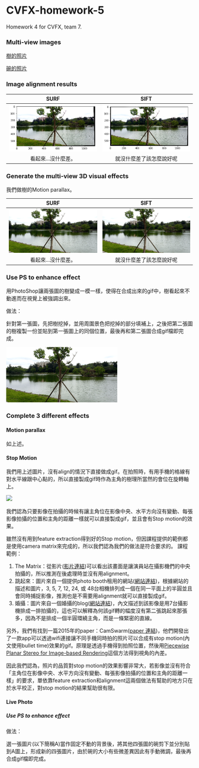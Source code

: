 # CVFX-homework-5
Homework 4 for CVFX, team 7.

### Multi-view images

<a href="https://drive.google.com/drive/folders/1Ns592eUYIhbyfseaFfRYRmSlW_Uo05EV?fbclid=IwAR1FEz8MWkMxmXoM-tCCu_gO9kWhSP01aJhyzQfBFUuWyaO_lWAxKdm-UZs">樹的照片</a>

<a href="https://drive.google.com/drive/folders/1RxfTBw3E5GFz0Iow5faVP842jv0kky1_?fbclid=IwAR3cRYMfOYR8Gt5-IllIL-TxtcqrOda5LB8agz5TllkqA5Zrg6FWZ9UwBvE">碗的照片</a>

### Image alignment results

| SURF | SIFT|
|:---:|:---:|
|<img src="./assets/align_surf.png" width="300px"> | <img src="./assets/align_sift.png" width="300px"> |
|看起來...沒什麼差。|就沒什麼差了該怎麼說好呢|

### Generate the multi-view 3D visual effects

我們做樹的Motion parallax。

| SURF | SIFT |
|:---:|:---:|
|<img src="./assets/tree_surf.gif" width="300px"> | <img src="./assets/tree_sift.gif" width="300px"> |
|看起來...沒什麼差。|就沒什麼差了該怎麼說好呢|

### Use PS to enhance effect

用PhotoShop讓兩張圖的樹變成一模一樣，使得在合成出來的gif中，樹看起來不動進而在視覺上被強調出來。

做法：

針對第一張圖，先把樹挖掉，並用周圍景色把挖掉的部分填補上，之後把第二張圖的樹複製一份並貼到第一張圖上的同個位置，最後再和第二張圖合成gif檔即完成。

<img src="./assets/tree_sift_ps.gif" width="300px">

### Complete 3 different effects

#### Motion parallax

如上述。

#### Stop Motion

我們用上述圖片，沒有align的情況下直接做成gif。在拍照時，有用手機的格線有對水平線跟中心點的，所以直接製成gif時作為主角的樹理所當然的會位在旋轉軸上。

<img src="./assets/stopmo.gif" width="300px">

我們認為只要影像在拍攝的時候有讓主角位在影像中央、水平方向沒有變動、每張影像拍攝的位置和主角的距離一樣就可以直接製成gif，並且會有Stop motion的效果。

雖然沒有用到feature extraction得到好的Stop motion，但因課程提供的範例都是使用camera matrix來完成的，所以我們認為我們的做法是符合要求的。
課程範例：
1. The Matrix：從影片(<a href="https://upload.wikimedia.org/wikipedia/en/transcoded/3/31/The_Matrix_Bullet_Time_Effect.ogv/The_Matrix_Bullet_Time_Effect.ogv.240p.vp9.webm">影片連結</a>)可以看出該畫面是讓演員站在攝影機們的中央拍攝的，所以推測在後處理時並沒有用alignment。
2. 跳起來：圖片來自一個提供photo booth租用的網站(<a href="https://www.limelightphotobooth.com/matrix-cam-180-bullet-time-photo-booth/">網站連結</a>)，根據網站的描述和圖片，3, 5, 7, 12, 24, 或 48台相機排列成一個在同一平面上的半圓並且會同時捕捉影像，推測也是不需要用alignment就可以直接製成gif。
3. 婚攝：圖片來自一個婚攝的blog(<a href="https://www.jlbwedding.com/the-seven-camera-rig/">網站連結</a>)，內文描述到該影像是用7台攝影機排成一排拍攝的，這也可以解釋為何該gif轉的幅度沒有第二張跳起來那張多，因為不是排成一個半圓環繞主角，而是一條緊密的直線。

另外，我們有找到一篇2015年的paper：CamSwarm(<a href="https://arxiv.org/pdf/1507.01148.pdf">paper 連結</a>)，他們開發出了一款app可以透過wifi連接讓不同手機同時拍的照片可以合成有stop motion(內文使用bullet time)效果的gif。原理是透過手機得到拍照位置，然後用<a href="https://www.microsoft.com/en-us/research/wp-content/uploads/2016/07/Sinha-ICCV09.pdf">Piecewise Planar Stereo for Image-based Rendering</a>這個方法得到視角的內差。

因此我們認為，照片的品質對stop motion的效果影響非常大，若影像並沒有符合「主角位在影像中央、水平方向沒有變動、每張影像拍攝的位置和主角的距離一樣」的要求，單依靠feature extraction和alignment這兩個做法有幫助的地方只在於水平校正，對stop motion的結果幫助很有限。

#### Live Photo

##### Use PS to enhance effect

做法：

選一張圖片(以下簡稱A)當作固定不動的背景後，將其他四張圖的碗剪下並分別貼到A圖上，形成新的四張圖片，由於碗的大小有些微差異因此有手動微調，最後再合成gif檔即完成。
